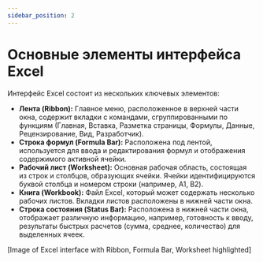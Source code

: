 ```yaml
---
sidebar_position: 2
---
```


# Основные элементы интерфейса Excel

Интерфейс Excel состоит из нескольких ключевых элементов:

* **Лента (Ribbon):**  Главное меню, расположенное в верхней части окна, содержит вкладки с командами, сгруппированными по функциям (Главная, Вставка, Разметка страницы, Формулы, Данные, Рецензирование, Вид, Разработчик).
* **Строка формул (Formula Bar):**  Расположена под лентой, используется для ввода и редактирования формул и отображения содержимого активной ячейки.
* **Рабочий лист (Worksheet):**  Основная рабочая область, состоящая из строк и столбцов, образующих ячейки. Ячейки идентифицируются буквой столбца и номером строки (например, A1, B2).
* **Книга (Workbook):**  Файл Excel, который может содержать несколько рабочих листов.  Вкладки листов расположены в нижней части окна.
* **Строка состояния (Status Bar):**  Расположена в нижней части окна, отображает различную информацию, например, готовность к вводу, результаты быстрых расчетов (сумма, среднее, количество) для выделенных ячеек.

[Image of Excel interface with Ribbon, Formula Bar, Worksheet highlighted]